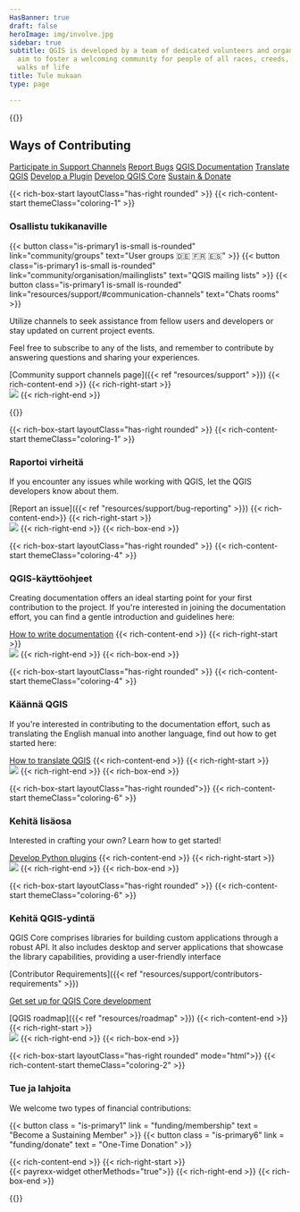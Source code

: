 ```yaml
---
HasBanner: true
draft: false
heroImage: img/involve.jpg
sidebar: true
subtitle: QGIS is developed by a team of dedicated volunteers and organizations. We
  aim to foster a welcoming community for people of all races, creeds, genders, and
  walks of life
title: Tule mukaan
type: page

---
```

{{<content-start >}}
## Ways of Contributing
[Participate in Support Channels](#participate-in-support-channels "scroll-on-page") [Report Bugs](#report-bugs "scroll-on-page") [QGIS Documentation](#qgis-documentation "scroll-on-page") [Translate QGIS](#translate-qgis "scroll-on-page") [Develop a Plugin](#develop-a-plugin "scroll-on-page") [Develop QGIS Core](#develop-qgis-core "scroll-on-page") [Sustain & Donate](#sustain--donate "scroll-on-page")

{{< rich-box-start layoutClass="has-right rounded" >}} {{< rich-content-start themeClass="coloring-1" >}}
### Osallistu tukikanaville
{{< button class="is-primary1 is-small is-rounded" link="community/groups" text="User groups 🇩🇪 🇫🇷 🇪🇸" >}} {{< button class="is-primary1 is-small is-rounded" link="community/organisation/mailinglists" text="QGIS mailing lists" >}} {{< button class="is-primary1 is-small is-rounded" link="resources/support/#communication-channels" text="Chats rooms" >}}

Utilize channels to seek assistance from fellow users and developers or stay updated on current project events.

Feel free to subscribe to any of the lists, and remember to contribute by answering questions and sharing your experiences.

[Community support channels page]({{< ref "resources/support" >}}) {{< rich-content-end >}} {{< rich-right-start >}}<br />![](../img/Channels.jpg) {{< rich-right-end >}}

{{<rich-box-end >}}

{{< rich-box-start layoutClass="has-right rounded" >}} {{< rich-content-start themeClass="coloring-1" >}}
### Raportoi virheitä
If you encounter any issues while working with QGIS, let the QGIS developers know about them.

[Report an issue]({{< ref "resources/support/bug-reporting" >}}) {{< rich-content-end>}} {{< rich-right-start >}}<br />![](../img/Bugs.jpg) {{< rich-right-end >}} {{< rich-box-end >}}

{{< rich-box-start layoutClass="has-right rounded" >}} {{< rich-content-start themeClass="coloring-4" >}}
### QGIS-käyttöohjeet
Creating documentation offers an ideal starting point for your first contribution to the project. If you're interested in joining the documentation effort, you can find a gentle introduction and guidelines here:

[How to write documentation](https://docs.qgis.org/latest/en/docs/documentation_guidelines/) {{< rich-content-end >}} {{< rich-right-start >}}<br />![](../img/Documentation.jpg) {{< rich-right-end >}} {{< rich-box-end >}}

{{< rich-box-start layoutClass="has-right rounded" >}} {{< rich-content-start themeClass="coloring-4" >}}
### Käännä QGIS
If you're interested in contributing to the documentation effort, such as translating the English manual into another language, find out how to get started here:

[How to translate QGIS](https://docs.qgis.org/latest/en/docs/documentation_guidelines/do_translations.html ) {{< rich-content-end >}} {{< rich-right-start >}}<br />![](../img/Translate.jpg) {{< rich-right-end >}} {{< rich-box-end >}}

{{< rich-box-start layoutClass="has-right rounded">}} {{< rich-content-start themeClass="coloring-6" >}}
### Kehitä lisäosa
Interested in crafting your own? Learn how to get started!

[Develop Python plugins](https://docs.qgis.org/latest/en/docs/pyqgis_developer_cookbook/index.html) {{< rich-content-end >}} {{< rich-right-start >}}<br />![](../img/Plugin.jpg) {{< rich-right-end >}} {{< rich-box-end >}}

{{< rich-box-start layoutClass="has-right rounded" >}} {{< rich-content-start themeClass="coloring-6" >}}
### Kehitä QGIS-ydintä
QGIS Core comprises libraries for building custom applications through a robust API. It also includes desktop and server applications that showcase the library capabilities, providing a user-friendly interface

[Contributor Requirements]({{< ref "resources/support/contributors-requirements" >}})

[Get set up for QGIS Core development](https://docs.qgis.org/latest/en/docs/developers_guide/index.html )

[QGIS roadmap]({{< ref "resources/roadmap" >}}) {{< rich-content-end >}} {{< rich-right-start >}}<br />![](../img/Core.jpg) {{< rich-right-end >}} {{< rich-box-end >}}

{{< rich-box-start layoutClass="has-right rounded" mode="html">}} {{< rich-content-start themeClass="coloring-2" >}}
### Tue ja lahjoita
We welcome two types of financial contributions:

{{< button class = "is-primary1" link = "funding/membership" text = "Become a Sustaining Member" >}} {{< button class = "is-primary6" link = "funding/donate" text = "One-Time Donation" >}}

{{< rich-content-end >}} {{< rich-right-start >}}<br />{{< payrexx-widget otherMethods="true">}} {{< rich-right-end >}} {{< rich-box-end >}}

{{<content-end >}}
